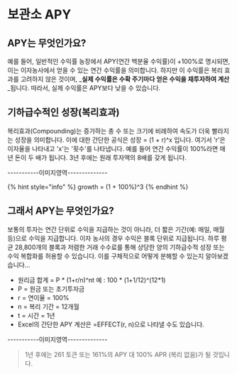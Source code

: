 # 보관소 APY

## APY는 무엇인가요?

예를 들어, 일반적인 수익률 농장에서 APY(연간 백분율 수익률)이 +100%로 명시되면, 이는 이자농사에서 얻을 수 있는 연간 수익률을 의미합니다. 하지만 이 수익률은 복리 효과를 고려하지 않은 것이며, _**실제 수익률은 수확 주기마다 얻은 수익을 재투자하여 계산**_됩니다. 따라서, 실제 수익률은 APY보다 낮을 수 있습니다.

## 기하급수적인 성장(복리효과)

복리효과(Compounding)는 증가하는 총 수 또는 크기에 비례하여 속도가 더욱 빨라지는 성장을 의미합니다. 이에 대한 간단한 공식은 성장 = (1 + r)^x 입니다. 여기서 'r'은 이자율을 나타내고 'x'는 '횟수'를 나타냅니다. 예를 들어 연간 수익률이 100%라면 매년 돈이 두 배가 됩니다. 3년 후에는 원래 투자액의 8배를 갖게 됩니다.

\-----------이미지영역--------------

{% hint style="info" %}
growth = (1 + 100%)^3
{% endhint %}

## 그래서 APY는 무엇인가요?

보통의 투자는 연간 단위로 수익을 지급하는 것이 아니라, 더 짧은 기간(예: 매일, 매월 등)으로 수익을 지급합니다. 이자 농사의 경우 수익은 블록 단위로 지급됩니다. 하루 평균 28,800개의 블록과 저렴한 거래 수수료를 통해 상당한 양의 기하급수적 성장 또는 수익 복합화를 허용할 수 있습니다. 이를 구체적으로 어떻게 분해할 수 있는지 알아보겠습니다...

* 원리금 합계 = P \* (1+r/n)^nt       예 : 100 \* (1+1/12)^(12\*1)&#x20;
* P = 원금 또는 초기투자금
* r = 연이율 = 100%
* n = 복리 기간 = 12개월
* t = 시간 = 1년&#x20;
* Excel의 간단한 APY 계산은 =EFFECT(r, n)으로 나타낼 수도 있습니다.

\-----------이미지영역--------------

> 1년 후에는 261 토큰 또는 161%의 APY 대 100% APR (복리 없음)가 될 것입니다.
>
>
